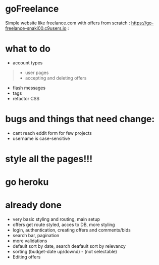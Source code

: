 # goFreelance
Simple website like freelance.com with offers from scratch
: https://go-freelance-snaki00.c9users.io :

# what to do
- account types
> - user pages
> - accepting and deleting offers
- flash messages
- tags
- refactor CSS

# bugs and things that need change:
- cant reach eddit form for few projects
- username is case-sensitive

# style all the pages!!!

# go heroku

# already done
- very basic styling and routing, main setup
- offers get route styled, acces to DB, more styling
- login, authentication, creating offers and comments/bids
- search bar, pagination
- more validations
- default sort by date, search deafault sort by relevancy
- sorting (budget-date up/downd) - (not selectable)
- Editing offers